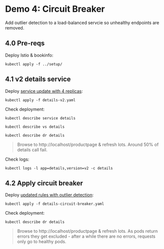 # Demo 4: Circuit Breaker

Add outlier detection to a load-balanced servcie so unhealthy endpoints are removed.

## 4.0 Pre-reqs

Deploy Istio & bookinfo:

```
kubectl apply -f ../setup/
```

## 4.1 v2 details service

Deploy [service update with 4 replicas](details-v2.yaml):

```
kubectl apply -f details-v2.yaml
```

Check deployment:

```
kubectl describe service details

kubectl describe vs details

kubectl describe dr details
```

> Browse to http://localhost/productpage & refresh lots. Around 50% of details call fail.

Check logs:

```
kubectl logs -l app=details,version=v2 -c details
```

## 4.2 Apply circuit breaker

Deploy [updated rules with outlier detection](details-circuit-breaker.yaml):

```
kubectl apply -f details-circuit-breaker.yaml
```

Check deployment:

```
kubectl describe dr details
```

> Browse to http://localhost/productpage & refresh lots. As pods return errors they get excluded - after a while there are no errors, requests only go to healthy pods.
